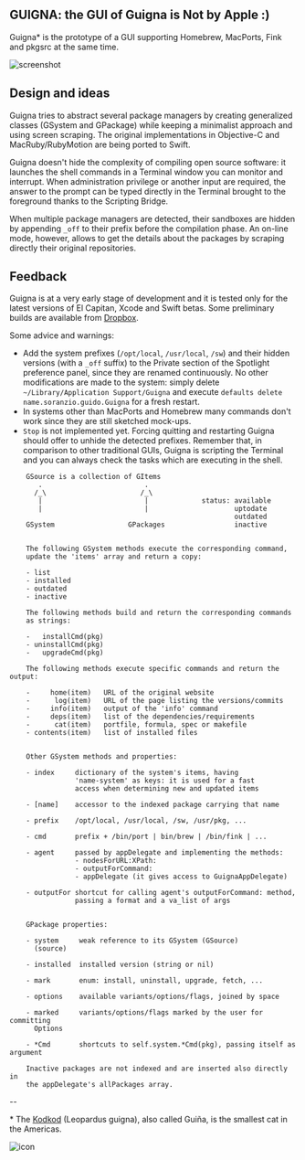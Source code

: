 
## GUIGNA: the GUI of Guigna is Not by Apple  :)

Guigna* is the prototype of a GUI supporting Homebrew, MacPorts, Fink and pkgsrc
at the same time.


![screenshot](https://raw.github.com/gui-dos/Guigna/master/guigna-screenshot.png)


## Design and ideas

Guigna tries to abstract several package managers by creating generalized classes
(GSystem and GPackage) while keeping a minimalist approach and using screen
scraping. The original implementations in Objective-C and MacRuby/RubyMotion are
being ported to Swift.

Guigna doesn't hide the complexity of compiling open source software: it launches
the shell commands in a Terminal window you can monitor and interrupt. When
administration privilege or another input are required, the answer to the
prompt can be typed directly in the Terminal brought to the foreground thanks
to the Scripting Bridge. 

When multiple package managers are detected, their sandboxes are hidden by appending
`_off` to their prefix before the compilation phase. An on-line mode, however,
allows to get the details about the packages by scraping directly their original
repositories.


## Feedback

Guigna is at a very early stage of development and it is tested only for the
latest versions of El Capitan, Xcode and Swift betas. Some preliminary builds are
available from [Dropbox](https://www.dropbox.com/sh/y1wpmndu1vn7pqp/AABCqKxUa-_Soqf57EVzhYILa?dl=0).

Some advice and warnings:

- Add the system prefixes (`/opt/local`, `/usr/local`, `/sw`) and their
  hidden versions (with a `_off` suffix) to the Private section of the
  Spotlight preference panel, since they are renamed continuously.
  No other modifications are made to the system: simply delete
  `~/Library/Application Support/Guigna` and execute 
  `defaults delete name.soranzio.guido.Guigna` for a fresh restart.
- In systems other than MacPorts and Homebrew many commands don't
  work since they are still sketched mock-ups.
- `Stop` is not implemented yet. Forcing quitting and restarting Guigna
  should offer to unhide the detected prefixes. Remember that, in comparison
  to other traditional GUIs, Guigna is scripting the Terminal and you can
  always check the tasks which are executing in the shell.

```
    GSource is a collection of GItems
       .                         .
      /_\                       /_\
       |                         |             status: available
       |                         |                     uptodate
                                                       outdated
    GSystem                  GPackages                 inactive


    The following GSystem methods execute the corresponding command,
    update the 'items' array and return a copy:

    - list
    - installed
    - outdated
    - inactive

    The following methods build and return the corresponding commands
    as strings:

    -   installCmd(pkg)
    - uninstallCmd(pkg)
    -   upgradeCmd(pkg)
    
    The following methods execute specific commands and return the output:
   
    -     home(item)   URL of the original website
    -      log(item)   URL of the page listing the versions/commits
    -     info(item)   output of the 'info' command
    -     deps(item)   list of the dependencies/requirements
    -      cat(item)   portfile, formula, spec or makefile
    - contents(item)   list of installed files


    Other GSystem methods and properties:

    - index     dictionary of the system's items, having
                'name-system' as keys: it is used for a fast
                access when determining new and updated items

    - [name]    accessor to the indexed package carrying that name

    - prefix    /opt/local, /usr/local, /sw, /usr/pkg, ...

    - cmd       prefix + /bin/port | bin/brew | /bin/fink | ...

    - agent     passed by appDelegate and implementing the methods:
                - nodesForURL:XPath:
                - outputForCommand:
                - appDelegate (it gives access to GuignaAppDelegate)

    - outputFor shortcut for calling agent's outputForCommand: method,
                passing a format and a va_list of args
                

    GPackage properties:

    - system     weak reference to its GSystem (GSource)
      (source)

    - installed  installed version (string or nil)

    - mark       enum: install, uninstall, upgrade, fetch, ...

    - options    available variants/options/flags, joined by space

    - marked     variants/options/flags marked by the user for committing
      Options

    - *Cmd       shortcuts to self.system.*Cmd(pkg), passing itself as argument
      
    Inactive packages are not indexed and are inserted also directly in
    the appDelegate's allPackages array.

```
--

\* The [Kodkod](http://en.wikipedia.org/wiki/Kodkod) (Leopardus guigna), also
called Guiña, is the smallest cat in the Americas.

![icon](http://www.felineconservation.org/uploads/rauh_handicapped_guina.jpg)

